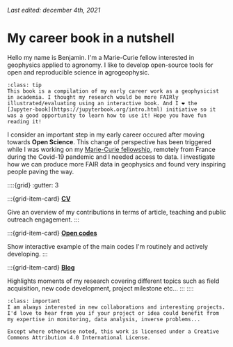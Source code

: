 _Last edited: december 4th, 2021_

# My career book in a nutshell

Hello my name is Benjamin. I'm a Marie-Curie fellow interested in geophysics applied to agronomy. I like to develop open-source tools for open and reproducible science in agrogeophysic.


```{admonition} Why an interactive book?
:class: tip
This book is a compilation of my early career work as a geophysicist in academia. I thought my research would be more FAIRly illustrated/evaluating using an interactive book. And I ❤️ the [Jupyter-book](https://jupyterbook.org/intro.html) initiative so it was a good opportunity to learn how to use it! Hope you have fun reading it!
```



I consider an important step in my early career occured after moving towards **Open Science**. This change of perspective has been triggered while I was working on my [Marie-Curie fellowship](https://cordis.europa.eu/project/id/842922), remotely from France during the Covid-19 pandemic and I needed access to data. I investigate how we can produce more FAIR data in geophysics and found very inspiring people paving the way. 




::::{grid}
:gutter: 3

:::{grid-item-card}
**[CV](CV/cv_details)**

Give an overview of my contributions in terms of article, teaching and public outreach engagement. 
:::

:::{grid-item-card}
**[Open codes](Open_Codes/open_codes)**

Show interactive example of the main codes I'm routinely and actively developing. 
:::

:::{grid-item-card} 
**[Blog](Blog/list_blog)**


Highlights moments of my research covering different topics such as field acquisition, new code development, project milestone etc...
:::
::::


```{admonition} I'd love to hear from you!
:class: important
I am always interested in new collaborations and interesting projects. I'd love to hear from you if your project or idea could benefit from my expertise in monitoring, data analysis, inverse problems...
```

```{warning}
Except where otherwise noted, this work is licensed under a Creative Commons Attribution 4.0 International License.
```


